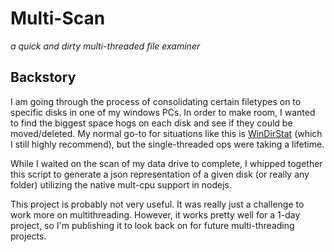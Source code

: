 # Multi-Scan

*a quick and dirty multi-threaded file examiner*

## Backstory
I am going through the process of consolidating certain filetypes on to specific disks in one of my windows PCs. In order to make room, I wanted to find the biggest space hogs on each disk and see if they could be moved/deleted. My normal go-to for situations like this is [WinDirStat](https://windirstat.net/) (which I still highly recommend), but the single-threaded ops were taking a lifetime.

While I waited on the scan of my data drive to complete, I whipped together this script to generate a json representation of a given disk (or really any folder) utilizing the native mult-cpu support in nodejs. 

This project is probably not very useful. It was really just a challenge to work more on multithreading. However, it works pretty well for a 1-day project, so I'm publishing it to look back on for future multi-threading projects.
